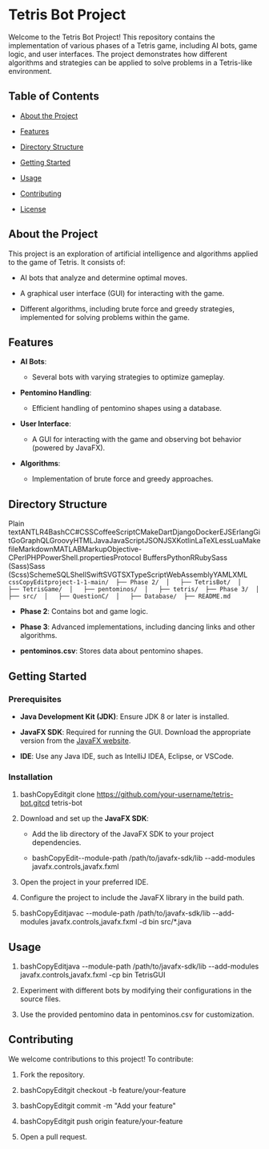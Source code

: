 **Tetris Bot Project**
======================

Welcome to the Tetris Bot Project! This repository contains the implementation of various phases of a Tetris game, including AI bots, game logic, and user interfaces. The project demonstrates how different algorithms and strategies can be applied to solve problems in a Tetris-like environment.

**Table of Contents**
---------------------

*   [About the Project](#about-the-project)
    
*   [Features](#features)
    
*   [Directory Structure](#directory-structure)
    
*   [Getting Started](#getting-started)
    
*   [Usage](#usage)
    
*   [Contributing](#contributing)
    
*   [License](#license)
    

**About the Project**
---------------------

This project is an exploration of artificial intelligence and algorithms applied to the game of Tetris. It consists of:

*   AI bots that analyze and determine optimal moves.
    
*   A graphical user interface (GUI) for interacting with the game.
    
*   Different algorithms, including brute force and greedy strategies, implemented for solving problems within the game.
    

**Features**
------------

*   **AI Bots**:
    
    *   Several bots with varying strategies to optimize gameplay.
        
*   **Pentomino Handling**:
    
    *   Efficient handling of pentomino shapes using a database.
        
*   **User Interface**:
    
    *   A GUI for interacting with the game and observing bot behavior (powered by JavaFX).
        
*   **Algorithms**:
    
    *   Implementation of brute force and greedy approaches.
        

**Directory Structure**
-----------------------

Plain textANTLR4BashCC#CSSCoffeeScriptCMakeDartDjangoDockerEJSErlangGitGoGraphQLGroovyHTMLJavaJavaScriptJSONJSXKotlinLaTeXLessLuaMakefileMarkdownMATLABMarkupObjective-CPerlPHPPowerShell.propertiesProtocol BuffersPythonRRubySass (Sass)Sass (Scss)SchemeSQLShellSwiftSVGTSXTypeScriptWebAssemblyYAMLXML`   cssCopyEditproject-1-1-main/  ├── Phase 2/  │   ├── TetrisBot/  │   ├── TetrisGame/  │   ├── pentominos/  │   ├── tetris/  ├── Phase 3/  │   ├── src/  │   ├── QuestionC/  │   ├── Database/  ├── README.md   `

*   **Phase 2**: Contains bot and game logic.
    
*   **Phase 3**: Advanced implementations, including dancing links and other algorithms.
    
*   **pentominos.csv**: Stores data about pentomino shapes.
    

**Getting Started**
-------------------

### Prerequisites

*   **Java Development Kit (JDK)**: Ensure JDK 8 or later is installed.
    
*   **JavaFX SDK**: Required for running the GUI. Download the appropriate version from the [JavaFX website](https://openjfx.io/).
    
*   **IDE**: Use any Java IDE, such as IntelliJ IDEA, Eclipse, or VSCode.
    

### Installation

1.  bashCopyEditgit clone https://github.com/your-username/tetris-bot.gitcd tetris-bot
    
2.  Download and set up the **JavaFX SDK**:
    
    *   Add the lib directory of the JavaFX SDK to your project dependencies.
        
    *   bashCopyEdit--module-path /path/to/javafx-sdk/lib --add-modules javafx.controls,javafx.fxml
        
3.  Open the project in your preferred IDE.
    
4.  Configure the project to include the JavaFX library in the build path.
    
5.  bashCopyEditjavac --module-path /path/to/javafx-sdk/lib --add-modules javafx.controls,javafx.fxml -d bin src/\*.java
    

**Usage**
---------

1.  bashCopyEditjava --module-path /path/to/javafx-sdk/lib --add-modules javafx.controls,javafx.fxml -cp bin TetrisGUI
    
2.  Experiment with different bots by modifying their configurations in the source files.
    
3.  Use the provided pentomino data in pentominos.csv for customization.
    

**Contributing**
----------------

We welcome contributions to this project! To contribute:

1.  Fork the repository.
    
2.  bashCopyEditgit checkout -b feature/your-feature
    
3.  bashCopyEditgit commit -m "Add your feature"
    
4.  bashCopyEditgit push origin feature/your-feature
    
5.  Open a pull request.
